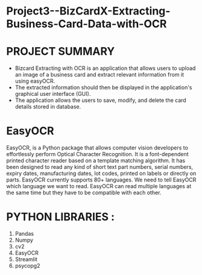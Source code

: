 # Project3--BizCardX-Extracting-Business-Card-Data-with-OCR
# PROJECT SUMMARY
* Bizcard Extracting with OCR is an application that allows users to upload an image of a business card and extract relevant information from it using easyOCR.
*  The extracted information should then be displayed in the application's graphical user interface (GUI).
*  The application allows the users to save, modify, and delete the card details stored in database.

# EasyOCR
EasyOCR, is a Python package that allows computer vision developers to effortlessly perform Optical Character Recognition. It is a font-dependent printed character reader based on a template matching algorithm. It has been designed to read any kind of short text part numbers, serial numbers, expiry dates, manufacturing dates, lot codes, printed on labels or directly on parts. EasyOCR currently supports 80+ languages. We need to tell EasyOCR which language we want to read. EasyOCR can read multiple languages at the same time but they have to be compatible with each other.

#  PYTHON LIBRARIES :
1. Pandas
2. Numpy
3. cv2
4. EasyOCR
5. Streamlit
6. psycopg2



